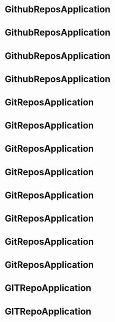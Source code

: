 # GithubReposApplication
# GithubReposApplication
# GithubReposApplication
# GithubReposApplication
# GitReposApplication
# GitReposApplication
# GitReposApplication
# GitReposApplication
# GitReposApplication
# GitReposApplication
# GitReposApplication
# GitReposApplication
# GITRepoApplication
# GITRepoApplication
